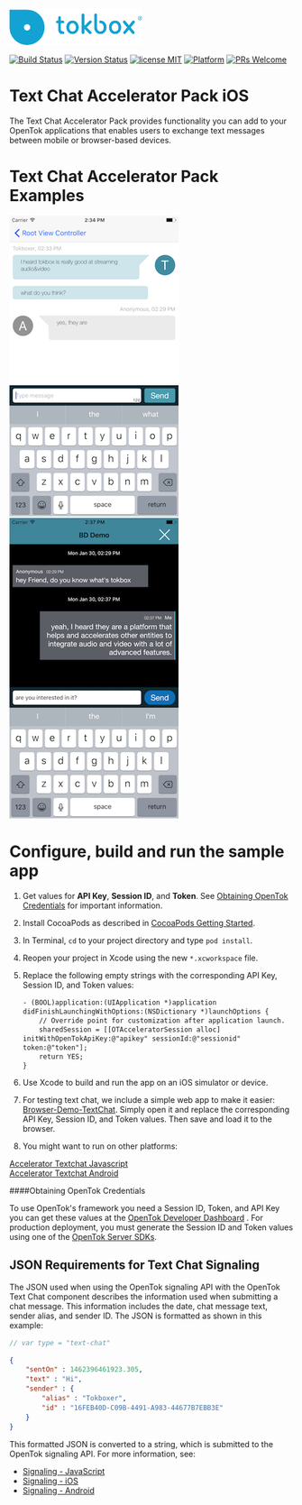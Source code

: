 ![logo](./tokbox-logo.png)

[![Build Status](https://travis-ci.com/opentok/accelerator-textchat-ios.svg?token=Bgz48rVAyAihVsymz2iz&branch=master)](https://travis-ci.com/opentok/accelerator-textchat-ios)
[![Version Status](https://img.shields.io/cocoapods/v/OTTextChatAccelerator.svg)](https://cocoapods.org/pods/OTTextChatAccelerator)
[![license MIT](https://img.shields.io/cocoapods/l/OTTextChatAccelerator.svg)](https://cocoapods.org/pods/OTTextChatAccelerator)
[![Platform](https://img.shields.io/cocoapods/p/OTTextChatAccelerator.svg)](https://cocoapods.org/pods/OTTextChatAccelerator)
[![PRs Welcome](https://img.shields.io/badge/PRs-welcome-brightgreen.svg)](http://makeapullrequest.com)

# Text Chat Accelerator Pack iOS <br/>

The Text Chat Accelerator Pack provides functionality you can add to your OpenTok applications that enables users to exchange text messages between mobile or browser-based devices.

# Text Chat Accelerator Pack Examples <br/>

![default](./default.png) ![custom](./custom.png)

# Configure, build and run the sample app <br/>

1. Get values for **API Key**, **Session ID**, and **Token**. See [Obtaining OpenTok Credentials](#obtaining-opentok-credentials) for important information.

1. Install CocoaPods as described in [CocoaPods Getting Started](https://guides.cocoapods.org/using/getting-started.html#getting-started).

1. In Terminal, `cd` to your project directory and type `pod install`.

1. Reopen your project in Xcode using the new `*.xcworkspace` file.

1. Replace the following empty strings with the corresponding API Key, Session ID, and Token values:

    ```objc
    - (BOOL)application:(UIApplication *)application didFinishLaunchingWithOptions:(NSDictionary *)launchOptions {
        // Override point for customization after application launch.
        sharedSession = [[OTAcceleratorSession alloc] initWithOpenTokApiKey:@"apikey" sessionId:@"sessionid" token:@"token"];
        return YES;
    }
    ```

1. Use Xcode to build and run the app on an iOS simulator or device.

1. For testing text chat, we include a simple web app to make it easier: [Browser-Demo-TextChat](https://github.com/opentok/accelerator-textchat-ios/blob/master/browser-demo-textchat.html). Simply open it and replace the corresponding API Key, Session ID, and Token values. Then save and load it to the browser.

1. You might want to run on other platforms:

[Accelerator Textchat Javascript](https://github.com/opentok/accelerator-textchat-js) <br />
[Accelerator Textchat Android](https://github.com/opentok/accelerator-textchat-android)

####Obtaining OpenTok Credentials

To use OpenTok's framework you need a Session ID, Token, and API Key you can get these values at the [OpenTok Developer Dashboard](https://dashboard.tokbox.com/) . For production deployment, you must generate the Session ID and Token values using one of the [OpenTok Server SDKs](https://tokbox.com/developer/sdks/server/).

## JSON Requirements for Text Chat Signaling

The JSON used when using the OpenTok signaling API with the OpenTok Text Chat component describes the information used when submitting a chat message. This information includes the date, chat message text, sender alias, and sender ID. The JSON is formatted as shown in this example:

``` javascript
// var type = "text-chat"
```

```json
{
    "sentOn" : 1462396461923.305,
    "text" : "Hi",
    "sender" : {
        "alias" : "Tokboxer",
        "id" : "16FEB40D-C09B-4491-A983-44677B7EBB3E"
    }
}
```

This formatted JSON is converted to a string, which is submitted to the OpenTok signaling API. For more information, see:

- [Signaling - JavaScript](https://tokbox.com/developer/guides/signaling/js/)
- [Signaling - iOS](https://tokbox.com/developer/guides/signaling/ios/)
- [Signaling - Android](https://tokbox.com/developer/guides/signaling/android/)

